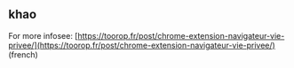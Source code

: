 ## khao

For more infosee: [https://toorop.fr/post/chrome-extension-navigateur-vie-privee/](https://toorop.fr/post/chrome-extension-navigateur-vie-privee/) (french)

